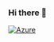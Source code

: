 ### Hi there 👋

[![Azure](https://img.shields.io/badge/-Azure-000?style=flat&logo=microsoft-azure&labelColor=5c5c5c&color=1182c3&logoColor=ffffff&style=plastic)](https://github.com/junyas)

<!--
**junyas/junyas** is a ✨ _special_ ✨ repository because its `README.md` (this file) appears on your GitHub profile.

Here are some ideas to get you started:

- 🔭 I’m currently working on ...
- 🌱 I’m currently learning ...
- 👯 I’m looking to collaborate on ...
- 🤔 I’m looking for help with ...
- 💬 Ask me about ...
- 📫 How to reach me: ...
- 😄 Pronouns: ...
- ⚡ Fun fact: ...
-->
